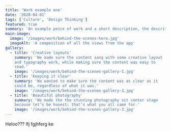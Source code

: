 ```yaml
---
title: 'Work example one'
date: '2020-04-01'
tags: ['Culture', 'Design Thinking']
featured: true
summary: 'An example peice of work and a short description, the descrition appears here.'
main-image:
  image: '/images/work/behind-the-scenes-hero.jpg'
  imageAlt: 'A composition of all the views from the app'
gallery:
  - title: 'Creative layouts'
    summary: 'We made sure the content sang with some creative layout
    and typography work, while making sure the content was easy to
    read.'
    image: '/images/work/behind-the-scenes-gallery-1.jpg'
  - title: 'Keeping it clear'
    summary: 'We wanted to make sure the content was as clear as it
    could be, regardless of what it was.'
    image: '/images/work/behind-the-scenes-gallery-3.jpg'
  - title: 'Beautiful photography'
    summary: 'We made the the stunning photography sit center stage
    because let’s be honest: that’s what you all came for.'
    image: '/images/work/behind-the-scenes-gallery-3.jpg'
---
```


Heloo??? lfj fgjhferg ke
